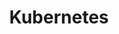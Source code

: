 ---
title: Kubernetes
description: Instructions for installing keptn on Kubernetes.
weight: 10
keywords: [kubernetes]
aliases:
icon: kubernetes
---